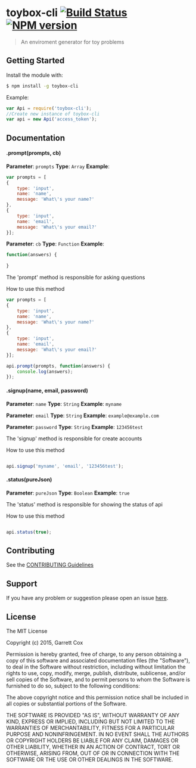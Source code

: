 # toybox-cli [![Build Status](https://secure.travis-ci.org/garrettjoecox/toybox-cli.png?branch=master)](https://travis-ci.org/garrettjoecox/toybox-cli) [![NPM version](https://badge-me.herokuapp.com/api/npm/toybox-cli.png)](http://badges.enytc.com/for/npm/toybox-cli)

> An enviroment generator for toy problems

## Getting Started
Install the module with: 

```bash
$ npm install -g toybox-cli
```

Example:

```javascript
var Api = require('toybox-cli');
//Create new instance of toybox-cli
var api = new Api('access_token');
```

## Documentation

#### .prompt(prompts, cb)

**Parameter**: `prompts`
**Type**: `Array`
**Example**: 

```javascript
var prompts = [
{
	type: 'input',
	name: 'name',
	message: 'What\'s your name?'
}, 
{
	type: 'input',
	name: 'email',
	message: 'What\'s your email?'
}];
```

**Parameter**: `cb`
**Type**: `Function`
**Example**:

```javascript
function(answers) {
	
}
```

The 'prompt' method is responsible for asking questions

How to use this method

```javascript
var prompts = [
{
	type: 'input',
	name: 'name',
	message: 'What\'s your name?'
}, 
{
	type: 'input',
	name: 'email',
	message: 'What\'s your email?'
}];

api.prompt(prompts, function(answers) {
	console.log(answers);
}); 
```

#### .signup(name, email, password)

**Parameter**: `name`
**Type**: `String`
**Example**: `myname`


**Parameter**: `email`
**Type**: `String`
**Example**: `example@example.com`


**Parameter**: `password`
**Type**: `String`
**Example**: `123456test`


The 'signup' method is responsible for create accounts

How to use this method

```javascript

api.signup('myname', 'email', '123456test');
```

#### .status(pureJson)

**Parameter**: `pureJson`
**Type**: `Boolean`
**Example**: `true`


The 'status' method is responsible for showing the status of api

How to use this method

```javascript

api.status(true);
```


## Contributing

See the [CONTRIBUTING Guidelines](https://github.com/garrettjoecox/toybox-cli/blob/master/CONTRIBUTING.md)

## Support
If you have any problem or suggestion please open an issue [here](https://github.com/garrettjoecox/toybox-cli/issues).

## License 

The MIT License

Copyright (c) 2015, Garrett Cox

Permission is hereby granted, free of charge, to any person
obtaining a copy of this software and associated documentation
files (the "Software"), to deal in the Software without
restriction, including without limitation the rights to use,
copy, modify, merge, publish, distribute, sublicense, and/or sell
copies of the Software, and to permit persons to whom the
Software is furnished to do so, subject to the following
conditions:

The above copyright notice and this permission notice shall be
included in all copies or substantial portions of the Software.

THE SOFTWARE IS PROVIDED "AS IS", WITHOUT WARRANTY OF ANY KIND,
EXPRESS OR IMPLIED, INCLUDING BUT NOT LIMITED TO THE WARRANTIES
OF MERCHANTABILITY, FITNESS FOR A PARTICULAR PURPOSE AND
NONINFRINGEMENT. IN NO EVENT SHALL THE AUTHORS OR COPYRIGHT
HOLDERS BE LIABLE FOR ANY CLAIM, DAMAGES OR OTHER LIABILITY,
WHETHER IN AN ACTION OF CONTRACT, TORT OR OTHERWISE, ARISING
FROM, OUT OF OR IN CONNECTION WITH THE SOFTWARE OR THE USE OR
OTHER DEALINGS IN THE SOFTWARE.

